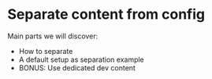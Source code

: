# Separate content from config

Main parts we will discover:
- How to separate
- A default setup as separation example
- BONUS: Use dedicated dev content